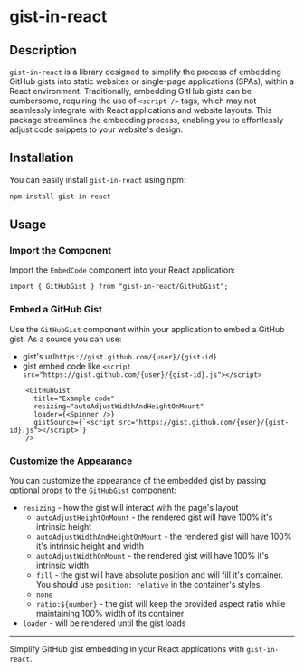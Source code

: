 # gist-in-react

## Description

`gist-in-react` is a library designed to simplify the process of embedding GitHub gists into static websites or single-page applications (SPAs), within a React environment. Traditionally, embedding GitHub gists can be cumbersome, requiring the use of `<script />` tags, which may not seamlessly integrate with React applications and website layouts. This package streamlines the embedding process, enabling you to effortlessly adjust code snippets to your website's design.

## Installation

You can easily install `gist-in-react` using npm:

```bash
npm install gist-in-react
```

## Usage

### Import the Component

Import the `EmbedCode` component into your React application:

```tsx
import { GitHubGist } from "gist-in-react/GitHubGist";
```

### Embed a GitHub Gist

Use the `GitHubGist` component within your application to embed a GitHub gist. As a source you can use:

- gist's url`https://gist.github.com/{user}/{gist-id}`
- gist embed code like `<script src="https://gist.github.com/{user}/{gist-id}.js"></script>`

```tsx
    <GitHubGist
      title="Example code"
      resizing="autoAdjustWidthAndHeightOnMount"
      loader={<Spinner />}
      gistSource={`<script src="https://gist.github.com/{user}/{gist-id}.js"></script>`}
    />
```

### Customize the Appearance

You can customize the appearance of the embedded gist by passing optional props to the `GitHubGist` component:

- `resizing` - how the gist will interact with the page's layout
  - `autoAdjustHeightOnMount` - the rendered gist will have 100% it's intrinsic height
  - `autoAdjustWidthAndHeightOnMount` - the rendered gist will have 100% it's intrinsic height and width
  - `autoAdjustWidthOnMount` - the rendered gist will have 100% it's intrinsic width
  - `fill` - the gist will have absolute position and will fill it's container. You should use `position: relative` in the container's styles.
  - `none`
  - `ratio:${number}` - the gist will keep the provided aspect ratio while maintaining 100% width of its container
- `loader` - will be rendered until the gist loads

---

Simplify GitHub gist embedding in your React applications with `gist-in-react`.